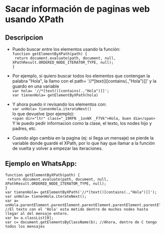 # Sacar información de paginas web usando XPath
## Descripcion
* Puedo buscar entre los elementos usando la función:  
`function getElementByXPath(path) {`  
` return document.evaluate(path, document, null, XPathResult.ORDERED_NODE_ITERATOR_TYPE, null);`  
`}`
* Por ejemplo, si quiero buscar todos los elementos que contengan la palabra "Hola", la llamo con el path= '//*[text()[contains(.,"Hola")]]' y la guardo en una variable  
`var hola= '//*[text()[contains(.,"Hola")]]';`  
`var tienenHola= getElementByXPath(hola)`  
* Y ahora puedo ir revisando los elementos con:  
`var unHola= tienenHola.iterateNext()`  
lo que devuelve (por ejemplo):  
`<span dir="ltr" class="_19RFN _1ovWX _F7Vk">Hola, buen dia</span>`  
Y le puedo pedir informacion como la clase, el texto, los nodes hijo y padres, etc.
  
* Cuando algo cambia en la pagina (ej: si llega un mensaje) se pierde la variable donde guardé el XPath, por lo que hay que llamar a la función de vuelta y volver a empezar las iteraciones.

## Ejemplo en WhatsApp:
```
function getElementByXPath(path) {
 return document.evaluate(path, document, null, XPathResult.ORDERED_NODE_ITERATOR_TYPE, null);
}
var tienenHola= getElementByXPath('//*[text()[contains(.,"Hola")]]');
var unHola= tienenHola.iterateNext();
var a= unHola.parentElement.parentElement.parentElement.parentElement.parentElement.parentElement.parentElement; //El texto con el 'Hola' esta metido dentro de muchos nodes hasta llegar al del mensaje entero.
var b= a.classList[0];
var c= document.getElementsByClassName(b); //Ahora, dentro de C tengo todos los mensajes
```
